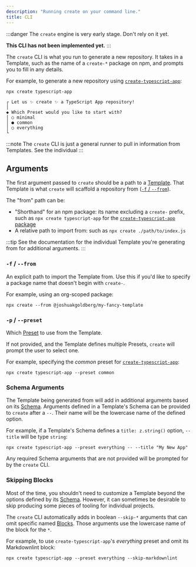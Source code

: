 ```yaml
---
description: "Running create on your command line."
title: CLI
---
```


:::danger
The `create` engine is very early stage.
Don't rely on it yet.

**This CLI has not been implemented yet.**
:::

The `create` CLI is what you run to generate a new repository.
It takes in a Template, such as the name of a `create-*` package on npm, and prompts you to fill in any details.

For example, to generate a new repository using [`create-typescript-app`](https://github.com/JoshuaKGoldberg/create-typescript-app):

```shell
npx create typescript-app
```

```plaintext
┌ Let us ✨ create ✨ a TypeScript App repository!
│
◆ Which Preset would you like to start with?
│ ○ minimal
│ ● common
│ ○ everything
└
```

:::note
The `create` CLI is just a general runner to pull in information from Templates.
See the individual
:::

## Arguments

The first argument passed to `create` should be a path to a [Template](./concepts/templates).
That Template is what `create` will scaffold a repository from ([`-f` / `--from`](#-f----from)).

The "from" path can be:

- "Shorthand" for an npm package: its name excluding a `create-` prefix, such as `npx create typescript-app` for the [`create-typescript-app` package](https://www.npmjs.com/package/create-typescript-app)
- A relative path to import from: such as `npx create ./path/to/index.js`

:::tip
See the documentation for the individual Template you're generating from for additional arguments.
:::

### `-f` / `--from`

An explicit path to import the Template from.
Use this if you'd like to specify a package name that doesn't begin with `create-`.

For example, using an org-scoped package:

```shell
npx create --from @joshuakgoldberg/my-fancy-template
```

### `-p` / `--preset`

Which [Preset](./concepts/presets) to use from the Template.

If not provided, and the Template defines multiple Presets, `create` will prompt the user to select one.

For example, specifying the _common_ preset for [`create-typescript-app`](https://github.com/JoshuaKGoldberg/create-typescript-app):

```shell
npx create typescript-app --preset common
```

### Schema Arguments

The Template being generated from will add in additional arguments based on its [Schema](./concepts/schemas).
Arguments defined in a Template's Schema can be provided to `create` after a `--`.
Their name will be the lowercase name of the defined option.

For example, if a Template's Schema defines a `title: z.string()` option, `--title` will be type `string`:

```shell
npx create typescript-app --preset everything -- --title "My New App"
```

Any required Schema arguments that are not provided will be prompted for by the `create` CLI.

### Skipping Blocks

Most of the time, you shouldn't need to customize a Template beyond the options defined by its [Schema](./concepts/schemas).
However, it can sometimes be desirable to skip producing some pieces of tooling for individual projects.

The `create` CLI automatically adds in boolean `--skip-*` arguments that can omit specific named [Blocks](./concepts/blocks).
Those arguments use the lowercase name of the block for the `*`.

For example, to use `create-typescript-app`'s _everything_ preset and omit its Markdownlint block:

```shell
npx create typescript-app --preset everything --skip-markdownlint
```
